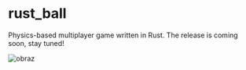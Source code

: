 # rust_ball

Physics-based multiplayer game written in Rust.
The release is coming soon, stay tuned!

![obraz](https://github.com/JakubBraz/rust_ball/assets/3051330/8df9ebf4-8637-47b9-9550-5f37aa2aba5c)
